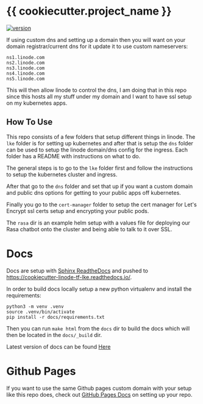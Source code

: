 # {{ cookiecutter.project_name }}
[![version](https://img.shields.io/badge/version-0.0.1-blue)](https://github.com/{{cookiecutter.github_username}}/{{cookiecutter.project_name}}/blob/main/CHANGELOG.md)

If using custom dns and setting up a domain then you will want on your domain registrar/current dns for it update it to use custom nameservers:

```
ns1.linode.com
ns2.linode.com
ns3.linode.com
ns4.linode.com
ns5.linode.com
```

This will then allow linode to control the dns, I am doing that in this repo since this hosts all my stuff under my domain and I want to have ssl setup on my kubernetes apps.

## How To Use
This repo consists of a few folders that setup different things in linode.  The `lke` folder is for setting up kubernetes and after that is setup the `dns` folder can be used to setup the linode domain/dns config for the ingress.  Each folder has a README with instructions on what to do.

The general steps is to go to the `lke` folder first and follow the instructions to setup the kubernetes cluster and ingress.

After that go to the `dns` folder and set that up if you want a custom domain and public dns options for getting to your public apps off kubernetes.

Finally you go to the `cert-manager` folder to setup the cert manager for Let's Encrypt ssl certs setup and encrypting your public pods.

The `rasa` dir is an example helm setup with a values file for deploying our Rasa chatbot onto the cluster and being able to talk to it over SSL.

# Docs
Docs are setup with [Sphinx ReadtheDocs](https://docs.readthedocs.io/en/latest/intro/getting-started-with-sphinx.html) and pushed to https://cookiecutter-linode-tf-lke.readthedocs.io/.

In order to build docs locally setup a new python virtualenv and install the requirements:

```
python3 -m venv .venv
source .venv/bin/activate
pip install -r docs/requirements.txt
```

Then you can run `make html` from the `docs` dir to build the docs which will then be located in the `docs/_build` dir.

Latest version of docs can be found [Here](https://cookiecutter-linode-tf-lke.readthedocs.io/)

# Github Pages
If you want to use the same Github pages custom domain with your setup like this repo does, check out [GitHub Pages Docs](https://pages.github.com/) on setting up your repo.
